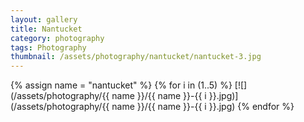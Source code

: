 ```yaml
---
layout: gallery
title: Nantucket
category: photography
tags: Photography
thumbnail: /assets/photography/nantucket/nantucket-3.jpg
---
```


{% assign name = "nantucket" %}
{% for i in (1..5) %}
[![](/assets/photography/{{ name }}/{{ name }}-{{ i }}.jpg)](/assets/photography/{{ name }}/{{ name }}-{{ i }}.jpg)
{% endfor %}